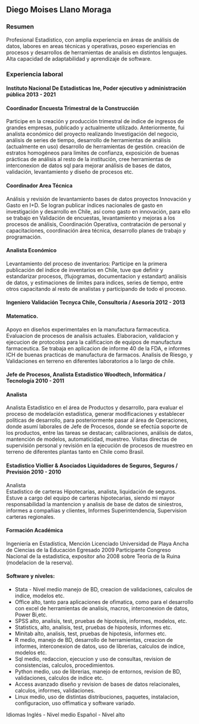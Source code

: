 ## Diego Moises Llano Moraga

### Resumen
Profesional Estadístico, con amplia experiencia en áreas de análisis de datos, labores en areas técnicas y operativas, poseo experiencias en procesos y desarrollos de herramientas de analisis en distintos lenguajes. Alta capacidad de adaptabilidad y aprendizaje de software.

### Experiencia laboral

#### Instituto Nacional De Estadisticas Ine, Poder ejecutivo y administración pública 2013 - 2021

####  Coordinador Encuesta Trimestral de la Construcción
  Participe en la creación y producción trimestral de indice de ingresos de grandes empresas, publicado y actualmente utilizado. Anteriormente, fui analista económico del proyecto realizando Investigación del negocio, análisis de series de tiempo, desarrollo de herramientas de análisis (actualmente en uso) desarrollo de herramientas de gestión. creación de estratos homogéneos para limites de confianza, exposición de buenas prácticas de análisis al resto de la institución, cree herramientas de interconexion de datos sql para mejorar análisis de bases de datos, validación, levantamiento y diseño de procesos etc.

####  Coordinador Area Técnica
  Análisis y revisión de levantamiento bases de datos proyectos Innovación y Gasto en I+D. Se logran publicar índices nacionales de gasto en investigación y desarrollo en Chile, así como gasto en innovación, para ello se trabajo en Validación de encuestas, levantamiento y mejoras a los procesos de análisis, Coordinación Operativa, contratación de personal y capacitaciones, coordinación área técnica, desarrollo planes de trabajo y programación.

####  Analista Económico
  Levantamiento del proceso de inventarios: Participe en la primera publicación del índice de inventarios en Chile, tuve que definir y estandarizar procesos, (flujogramas, documentacion y estandart) análisis de datos, y estimaciones de limites para indices, series de tiempo, entre otros capacitando al resto de analistas y participando de todo el proceso.

#### Ingeniero Validación Tecnyca Chile, Consultoria / Asesoría 2012 - 2013

####  Matematico.
  Apoyo en diseños experimentales en la manufactura farmaceutica. Evaluacion de procesos de analisis actuales. Elaboracion, validacion y ejecucion de protocolos para la calificacion de equipos de manufactura farmaceutica. Se trabaja en aplicacion de informe 40 de la FDA, e informes ICH de buenas practicas de manufactura de farmacos. Analisis de Riesgo, y Validaciones en terreno en diferentes laboratorios a lo largo de chile.

#### Jefe de Procesos, Analista Estadistico Woodtech, Informática / Tecnología 2010 - 2011

####  Analista  
  Analista Estadístico en el área de Productos y desarrollo, para evaluar el proceso de modelación estadística, generar modificaciones y establecer políticas de desarrollo, para posteriormente pasar al área de Operaciones, donde asumí laborales de Jefe de Procesos, donde se efectúa soporte de los productos, entre las tareas se destacan; calibraciones, análisis de datos, mantención de modelos, automaticidad, muestreo. Visitas directas de supervisión personal y revisión en la ejecución de procesos de muestreo en terreno de diferentes plantas tanto en Chile como Brasil.

#### Estadistico Viollier & Asociados Liquidadores de Seguros, Seguros / Previsión 2010 - 2010

  Analista  
  Estadistico de carteras Hipotecarias, analista, liquidación de seguros. Estuve a cargo del equipo de carteras hipotecarias, siendo mi mayor responsabilidad la mantencion y analisis de base de datos de siniestros, informes a compañias y clientes, Informes Superintendencia, Supervision carteras regionales.

#### Formación Académica

  Ingeniería en Estadística, Mención Licenciado
  Universidad de Playa Ancha de Ciencias de la Educación Egresado 2009
  Participante Congreso Nacional de la estadistica, expositor año 2008 sobre Teoria de la Ruina (modelacion de la reserva).
  
  
#### Software y niveles:
- Stata - Nivel medio manejo de BD, creacion de validaciones, calculos de indice, modelos etc.
- Office alto, tanto para aplicaciones de ofimatica, como para el desarrollo con excel de herramientas de analisis, macros,  interconexion de datos, Power Bi,etc.
- SPSS alto, analisis, test, pruebas de hipotesis, informes, modelos, etc.
- Statistics, alto, analisis, test, pruebas de hipotesis, informes etc.
- Minitab alto, analisis, test, pruebas de hipotesis, informes etc.
- R medio, manejo de BD, desarrollo de herramientas, creacion de informes, interconexion de datos, uso de librerias, calculos de indice, modelos etc.
- Sql medio, redaccion, ejecucion y uso de consultas, revision de consistencias, calculos, procedimientos.
- Python medio, uso de librerias, manejo de entornos, revision de BD, validaciones, calculos de indice etc.
- Access avanzado diseño y revision de bases de datos relacionales, calculos, informes, validaciones.
- Linux medio, uso de distintas distribuciones, paquetes, instalacion, configuracion, uso offimatica y software variado.

Idiomas
Inglés - Nivel medio Español - Nivel alto 

